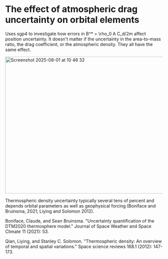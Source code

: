# The effect of atmospheric drag uncertainty on orbital elements

Uses sgp4 to investigate how errors in B^* = \rho_0 A C_d/2m  affect position uncertainty. It doesn't matter if the uncertainty in the area-to-mass ratio, the drag coefficient, or the atmospheric density. They all have the same effect. 

<img width="595" height="438" alt="Screenshot 2025-08-01 at 10 46 32" src="https://github.com/user-attachments/assets/950ab753-f93f-4f29-95da-fb7e81e84890" />

Thermospheric density uncertainty typically several tens of percent and depends orbital parameters as well as geophysical forcing (Boniface and Bruinsma, 2021; Liying and Solomon 2012). 

Boniface, Claude, and Sean Bruinsma. "Uncertainty quantification of the DTM2020 thermosphere model." Journal of Space Weather and Space Climate 11 (2021): 53.

Qian, Liying, and Stanley C. Solomon. "Thermospheric density: An overview of temporal and spatial variations." Space science reviews 168.1 (2012): 147-173.

